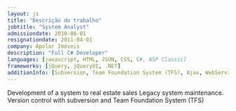 ```yaml
---
layout: js
title: "Descrição do trabalho"
jobtitle: "System Analyst"
admissiondate: 2010-08-01
resignationdate: 2011-04-01
company: Apolar Imóveis
description: "Full C# Developer"
languages: [javascript, HTML, JSON, CSS, C#, ASP Classic]
frameworks: [jQuery, jQueryUI, .NET]
additionInfo: [Subversion, Team Foundation System (TFS), Ajax, WebServices, MySql]
---
```


Development of a system to real estate sales Legacy system maintenance. Version control with subversion and Team Foundation System (TFS)
